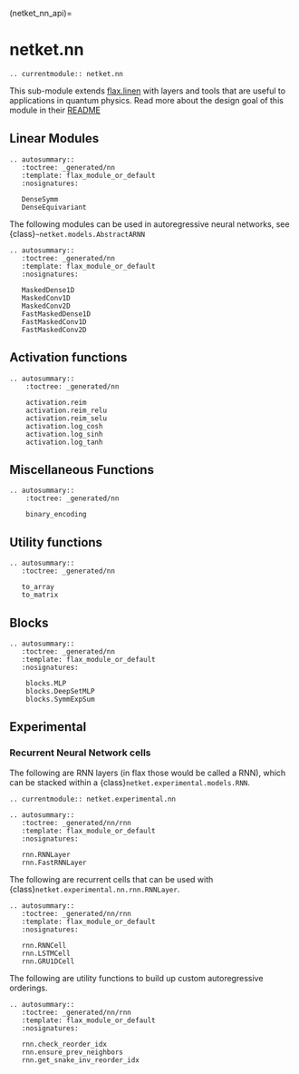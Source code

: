 (netket_nn_api)=
# netket.nn

```{eval-rst}
.. currentmodule:: netket.nn

```

This sub-module extends [flax.linen](https://flax.readthedocs.io/en/latest/flax.linen.html) with layers and tools that are useful to applications in quantum physics.
Read more about the design goal of this module in their [README](https://github.com/google/flax/blob/master/flax/linen/README.md)


## Linear Modules

```{eval-rst}
.. autosummary::
   :toctree: _generated/nn
   :template: flax_module_or_default
   :nosignatures:

   DenseSymm
   DenseEquivariant
```

The following modules can be used in autoregressive neural networks, see {class}`~netket.models.AbstractARNN`

```{eval-rst}
.. autosummary::
   :toctree: _generated/nn
   :template: flax_module_or_default
   :nosignatures:

   MaskedDense1D
   MaskedConv1D
   MaskedConv2D
   FastMaskedDense1D
   FastMaskedConv1D
   FastMaskedConv2D
```

## Activation functions

```{eval-rst}
.. autosummary::
    :toctree: _generated/nn

    activation.reim
    activation.reim_relu
    activation.reim_selu
    activation.log_cosh
    activation.log_sinh
    activation.log_tanh

```

## Miscellaneous Functions

```{eval-rst}
.. autosummary::
    :toctree: _generated/nn

    binary_encoding
```

## Utility functions

```{eval-rst}
.. autosummary::
   :toctree: _generated/nn

   to_array
   to_matrix

```


## Blocks

```{eval-rst}
.. autosummary::
   :toctree: _generated/nn
   :template: flax_module_or_default
   :nosignatures:

    blocks.MLP
    blocks.DeepSetMLP
    blocks.SymmExpSum

```

## Experimental

### Recurrent Neural Network cells

The following are RNN layers (in flax those would be called a RNN), which can be stacked within a {class}`netket.experimental.models.RNN`.


```{eval-rst}
.. currentmodule:: netket.experimental.nn

```

```{eval-rst}
.. autosummary::
   :toctree: _generated/nn/rnn
   :template: flax_module_or_default
   :nosignatures:

   rnn.RNNLayer
   rnn.FastRNNLayer
```

The following are recurrent cells that can be used with {class}`netket.experimental.nn.rnn.RNNLayer`.

```{eval-rst}
.. autosummary::
   :toctree: _generated/nn/rnn
   :template: flax_module_or_default
   :nosignatures:

   rnn.RNNCell
   rnn.LSTMCell
   rnn.GRU1DCell
```

The following are utility functions to build up custom autoregressive orderings.

```{eval-rst}
.. autosummary::
   :toctree: _generated/nn/rnn
   :template: flax_module_or_default
   :nosignatures:

   rnn.check_reorder_idx
   rnn.ensure_prev_neighbors
   rnn.get_snake_inv_reorder_idx
```



